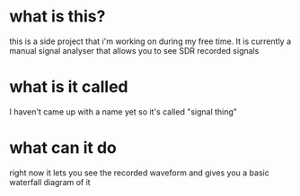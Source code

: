 # what is this?
this is a side project that i'm working on during my free time. It is currently a manual signal analyser that allows you to see SDR recorded signals
# what is it called
I haven't came up with a name yet so it's called "signal thing"
# what can it do
right now it lets you see the recorded waveform and gives you a basic waterfall diagram of it